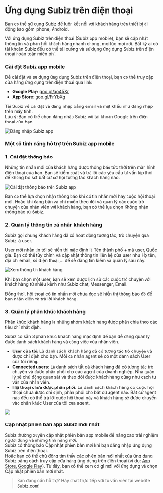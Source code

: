 # Ứng dụng Subiz trên điện thoại

 Bạn có thể sử dụng Subiz để luôn kết nối với khách hàng trên thiết bị di động bao gồm Iphone, Android. 

Với ứng dụng Subiz trên điện thoại \(Subiz app mobile\), bạn sẽ cập nhật thông tin và phản hồi khách hàng nhanh chóng, mọi lúc mọi nơi. Bất kỳ ai có tài khoản Subiz đều có thể tải xuống và sử dụng ứng dụng Subiz trên điện thoại hoàn toàn miễn phí.

### **Cài đặt Subiz app mobile** 

Để cài đặt và sử dụng ứng dụng Subiz trên điện thoại, bạn có thể truy cập cửa hàng ứng dụng trên điện thoại qua link:

* **Google Play:** [goo.gl/qo45Xr](https://goo.gl/qo45Xr)
* **App Store:** [goo.gl/FnYbXg](https://goo.gl/FnYbXg)

Tải Subiz về cài đặt và đăng nhập bằng email và mật khẩu như đăng nhập trên máy tính.  
Lưu ý: Bạn có thể chọn đăng nhập Subiz với tài khoản Google trên điện thoại của bạn.

![&#x110;&#x103;ng nh&#x1EAD;p Subiz app](../../../.gitbook/assets/3.-phone-log-in.png)

### Một số tính năng hỗ trợ trên Subiz app mobile

### 1. Cài đặt thông báo

Những tin nhắn mới của khách hàng được thông báo tức thời trên màn hình điện thoại của bạn. Bạn sẽ kiểm soát và trả lời các yêu cầu tư vấn kịp thời để không bỏ sót bất cứ cơ hội tương tác khách hàng nào.

![C&#xE0;i &#x111;&#x1EB7;t th&#xF4;ng b&#xE1;o tr&#xEA;n Subiz app](../../../.gitbook/assets/2.-phone-noti.png)

Bạn có thể lựa chọn nhận thông báo khi có tin nhắn mới hay cuộc hội thoại mới. Hoặc khi đang bận và chỉ muốn theo dõi và quản lý các cuộc trò chuyện của nhân viên với khách hàng, bạn có thể lựa chọn Không nhận thông báo từ Subiz.

### **2. Quản lý thông tin cá nhân khách hàng**

Subiz gọi chung khách hàng đã có hoạt động tương tác, trò chuyện qua Subiz là user. 

User mới nhắn tin tới sẽ hiển thị mặc định là Tên thành phố + mã user, Quốc gia. Bạn có thể tùy chỉnh và cập nhật thông tin liên hệ của user như Họ tên, địa chỉ email, số điện thoại,... để dễ dàng tìm kiếm và quản lý sau này.

![Xem th&#xF4;ng tin kh&#xE1;ch h&#xE0;ng](../../../.gitbook/assets/1.-phone-edit.jpg)

Khi bạn chọn một user, bạn sẽ xem được lịch sử các cuộc trò chuyện với khách hàng từ nhiều kênh như Subiz chat, Messenger, Email.

Đồng thời, hội thoại có tin nhắn mới chưa đọc sẽ hiển thị thông báo đỏ để bạn nhận diện và trả lời khách hàng.

### 3. **Quản lý phân khúc khách hàng**

Phân khúc khách hàng là những nhóm khách hàng được phân chia theo các tiêu chí nhất định.

Subiz có sẵn 3 phân khúc khách hàng mặc định để bạn dễ dàng quản lý được danh sách khách hàng và công việc của nhân viên.

* **User của tôi**: Là danh sách khách hàng đã có tương tác trò chuyện và được chỉ định cho bạn. Mỗi cá nhân agent sẽ có một danh sách User của tôi riêng.
* **Connected users**: Là danh sách tất cả khách hàng đã có tương tác trò chuyện và được phân phối cho các agent của doanh nghiệp. Nhà quản lý sẽ chủ động quan sát và theo dõi được khách hàng cũng như cách tư vấn của nhân viên.
* **Hội thoại chưa được phân phối**: Là danh sách khách hàng có cuộc hội thoại chưa được chỉ định, phân phối cho bất cứ agent nào. Bất cứ agent nào đều có thể trả lời cuộc hội thoại này và khách hàng sẽ được chuyển vào phân khúc User của tôi của agent.

![](../../../.gitbook/assets/3.-phan-khuc.png)

### **Cập nhật phiên bản app Subiz mới nhất**

Subiz thường xuyên cập nhật phiên bản app mobile để nâng cao trải nghiệm người dùng và những tính năng mới.  
Subiz có thông báo Cập nhật phiên bản mới khi bạn đăng nhập ứng dụng Subiz trên điện thoại.   
Hoặc bạn có thể chủ động tìm thấy các phiên bản mới nhất của ứng dụng Subiz bằng cách  truy cập cửa hàng ứng dụng trên điện thoại \(ví dụ: [App Store](https://itunes.apple.com/vn/app/subiz/id1414797772?mt=8), [Google Play](https://play.google.com/store/apps/details?id=com.subiz.mobile4)\). Từ đây, bạn có thể xem có gì mới với ứng dụng và chọn Cập nhật phiên bản mới nhất.  


> Bạn đang cần hỗ trợ? Hãy chat trực tiếp với tư vấn viên tại website [Subiz.com](https://subiz.com/vi/feature.html)!

  
  


